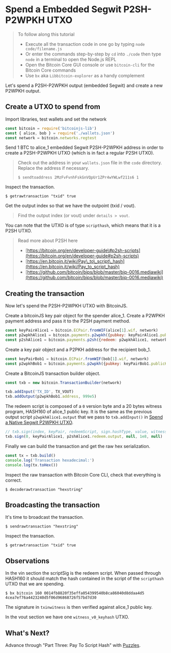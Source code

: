 # Spend a Embedded Segwit P2SH-P2WPKH UTXO

> To follow along this tutorial
>
> * Execute all the transaction code in one go by typing `node code/filename.js`   
> * Or enter the commands step-by-step by `cd` into `./code` then type `node` in a terminal to open the Node.js REPL   
> * Open the Bitcoin Core GUI console or use `bitcoin-cli` for the Bitcoin Core commands
> * Use `bx` aka `Libbitcoin-explorer` as a handy complement

Let's spend a P2SH-P2WPKH output \(embedded Segwit\) and create a new P2WPKH output.

## Create a UTXO to spend from

Import libraries, test wallets and set the network

```javascript
const bitcoin = require('bitcoinjs-lib')
const { alice, bob } = require('./wallets.json')
const network = bitcoin.networks.regtest
```

Send 1 BTC to alice\_1 embedded Segwit P2SH-P2WPKH address in order to create a P2SH-P2WPKH UTXO \(which is in fact a regular P2SH UTXO\).

> Check out the address in your `wallets.json` file in the `code` directory. Replace the address if necessary.
>
> ```shell
> $ sendtoaddress 2MzFvFvnhFskGnVQpUr1ZPr4wYWLwf211s6 1
> ```

Inspect the transaction.

```shell
$ getrawtransaction "txid" true
```

Get the output index so that we have the outpoint \(txid / vout\).

> Find the output index \(or vout\) under `details > vout`.

You can note that the UTXO is of type `scripthash`, which means that it is a P2SH UTXO.

> Read more about P2SH here
>
> * [https://bitcoin.org/en/developer-guide\#p2sh-scripts](https://bitcoin.org/en/developer-guide#p2sh-scripts)
> * [https://en.bitcoin.it/wiki/Pay\_to\_script\_hash](https://en.bitcoin.it/wiki/Pay_to_script_hash)
> * [https://github.com/bitcoin/bips/blob/master/bip-0016.mediawiki](https://github.com/bitcoin/bips/blob/master/bip-0016.mediawiki)

## Creating the transaction

Now let's spend the P2SH-P2WPKH UTXO with BitcoinJS.

Create a bitcoinJS key pair object for the spender alice\_1. Create a P2WPKH payment address and pass it to the P2SH payment method.

```javascript
const keyPairAlice1 = bitcoin.ECPair.fromWIF(alice[1].wif, network)
const p2wpkhAlice1 = bitcoin.payments.p2wpkh({pubkey: keyPairAlice1.publicKey, network})
const p2shAlice1 = bitcoin.payments.p2sh({redeem: p2wpkhAlice1, network})
```

Create a key pair object and a P2PKH address for the recipient bob\_1.

```javascript
const keyPairBob1 = bitcoin.ECPair.fromWIF(bob[1].wif, network)
const p2wpkhBob1 = bitcoin.payments.p2wpkh({pubkey: keyPairBob1.publicKey, network})
```

Create a BitcoinJS transaction builder object.

```javascript
const txb = new bitcoin.TransactionBuilder(network)
```

```javascript
txb.addInput('TX_ID', TX_VOUT)
txb.addOutput(p2wpkhBob1.address, 999e5)
```

The redeem script is composed of a `0` version byte and a 20 bytes witness program, HASH160 of alice\_1 public key. It is the same as the previous output script `p2wpkhAlice1.output` that we pass to `txb.addInput()` in [Spend a Native Segwit P2WPKH UTXO](p2wpkh/04_1_p2wpkh_spend_1_1.md).

```javascript
// txb.sign(index, keyPair, redeemScript, sign.hashType, value, witnessScript)
txb.sign(0, keyPairAlice1, p2shAlice1.redeem.output, null, 1e8, null)
```

Finally we can build the transaction and get the raw hex serialization.

```javascript
const tx = txb.build()
console.log('Transaction hexadecimal:')
console.log(tx.toHex())
```

Inspect the raw transaction with Bitcoin Core CLI, check that everything is correct.

```shell
$ decoderawtransaction "hexstring"
```

## Broadcasting the transaction

It's time to broadcast the transaction.

```shell
$ sendrawtransaction "hexstring"
```

Inspect the transaction.

```shell
$ getrawtransaction "txid" true
```

## Observations

In the vin section the scriptSig is the redeem script. When passed through HASH160 it should match the hash contained in the script of the `scripthash` UTXO that we are spending.

```shell
$ bx bitcoin 160 0014fb8820f35effa054399540b8ca86040d8ddaa4d5
4cea7ef76a4423240d5f06d96868726f57bd7d30
```

The signature in `txinwitness` is then verified against alice\_1 public key.

In the vout section we have one `witness_v0_keyhash` UTXO.

## What's Next?

Advance through "Part Three: Pay To Script Hash" with [Puzzles](../part-three-pay-to-script-hash/bitcoin_script_puzzles/).

